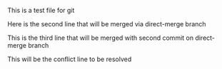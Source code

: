 This is a test file for git

Here is the second line that will be merged via direct-merge branch

This is the third line that will be merged with second commit on direct-merge branch

This will be the conflict line to be resolved
